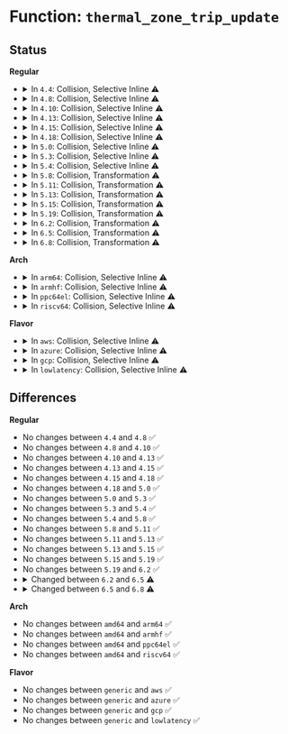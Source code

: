 # Function: <code>thermal_zone_trip_update</code>

## Status
<b>Regular</b>
<ul>
<li>
<details>
<summary>In <code>4.4</code>: Collision, Selective Inline ⚠️</summary>

```c
void thermal_zone_trip_update(struct thermal_zone_device *tz, int trip);
```

**Collision:** Static-Static Collision

**Inline:** Selective

**Transformation:** False

**Instances:**

```
In drivers/thermal/gov_bang_bang.c (ffffffff81688f38)
Location: drivers/thermal/gov_bang_bang.c:26
Inline: True
Inline callers:
  - drivers/thermal/gov_bang_bang.c:bang_bang_control
```
```
In drivers/thermal/step_wise.c (ffffffff81689160)
Location: drivers/thermal/step_wise.c:127
Inline: False
Direct callers:
  - drivers/thermal/step_wise.c:step_wise_throttle
  - drivers/thermal/step_wise.c:step_wise_throttle
```
**Symbols:**

```
ffffffff81689160-ffffffff8168954d: thermal_zone_trip_update (STB_LOCAL)
```
</details>
</li>
<li>
<details>
<summary>In <code>4.8</code>: Collision, Selective Inline ⚠️</summary>

```c
void thermal_zone_trip_update(struct thermal_zone_device *tz, int trip);
```

**Collision:** Static-Static Collision

**Inline:** Selective

**Transformation:** False

**Instances:**

```
In drivers/thermal/gov_bang_bang.c (ffffffff816e9c28)
Location: drivers/thermal/gov_bang_bang.c:26
Inline: True
Inline callers:
  - drivers/thermal/gov_bang_bang.c:bang_bang_control
```
```
In drivers/thermal/step_wise.c (ffffffff816e9e90)
Location: drivers/thermal/step_wise.c:127
Inline: False
Direct callers:
  - drivers/thermal/step_wise.c:step_wise_throttle
  - drivers/thermal/step_wise.c:step_wise_throttle
```
**Symbols:**

```
ffffffff816e9e90-ffffffff816ea252: thermal_zone_trip_update (STB_LOCAL)
```
</details>
</li>
<li>
<details>
<summary>In <code>4.10</code>: Collision, Selective Inline ⚠️</summary>

```c
void thermal_zone_trip_update(struct thermal_zone_device *tz, int trip);
```

**Collision:** Static-Static Collision

**Inline:** Selective

**Transformation:** False

**Instances:**

```
In drivers/thermal/gov_bang_bang.c (ffffffff8171aa88)
Location: drivers/thermal/gov_bang_bang.c:26
Inline: True
Inline callers:
  - drivers/thermal/gov_bang_bang.c:bang_bang_control
```
```
In drivers/thermal/step_wise.c (ffffffff8171acf0)
Location: drivers/thermal/step_wise.c:127
Inline: False
Direct callers:
  - drivers/thermal/step_wise.c:step_wise_throttle
  - drivers/thermal/step_wise.c:step_wise_throttle
```
**Symbols:**

```
ffffffff8171acf0-ffffffff8171b0b2: thermal_zone_trip_update (STB_LOCAL)
```
</details>
</li>
<li>
<details>
<summary>In <code>4.13</code>: Collision, Selective Inline ⚠️</summary>

```c
void thermal_zone_trip_update(struct thermal_zone_device *tz, int trip);
```

**Collision:** Static-Static Collision

**Inline:** Selective

**Transformation:** False

**Instances:**

```
In drivers/thermal/gov_bang_bang.c (ffffffff81732d38)
Location: drivers/thermal/gov_bang_bang.c:26
Inline: True
Inline callers:
  - drivers/thermal/gov_bang_bang.c:bang_bang_control
```
```
In drivers/thermal/step_wise.c (ffffffff81732fb0)
Location: drivers/thermal/step_wise.c:127
Inline: False
Direct callers:
  - drivers/thermal/step_wise.c:step_wise_throttle
  - drivers/thermal/step_wise.c:step_wise_throttle
```
**Symbols:**

```
ffffffff81732fb0-ffffffff81733365: thermal_zone_trip_update (STB_LOCAL)
```
</details>
</li>
<li>
<details>
<summary>In <code>4.15</code>: Collision, Selective Inline ⚠️</summary>

```c
void thermal_zone_trip_update(struct thermal_zone_device *tz, int trip);
```

**Collision:** Static-Static Collision

**Inline:** Selective

**Transformation:** False

**Instances:**

```
In drivers/thermal/gov_bang_bang.c (ffffffff817a3ec8)
Location: drivers/thermal/gov_bang_bang.c:26
Inline: True
Inline callers:
  - drivers/thermal/gov_bang_bang.c:bang_bang_control
```
```
In drivers/thermal/step_wise.c (ffffffff817a4150)
Location: drivers/thermal/step_wise.c:128
Inline: False
Direct callers:
  - drivers/thermal/step_wise.c:step_wise_throttle
  - drivers/thermal/step_wise.c:step_wise_throttle
```
**Symbols:**

```
ffffffff817a4150-ffffffff817a4524: thermal_zone_trip_update (STB_LOCAL)
```
</details>
</li>
<li>
<details>
<summary>In <code>4.18</code>: Collision, Selective Inline ⚠️</summary>

```c
void thermal_zone_trip_update(struct thermal_zone_device *tz, int trip);
```

**Collision:** Static-Static Collision

**Inline:** Selective

**Transformation:** False

**Instances:**

```
In drivers/thermal/gov_bang_bang.c (ffffffff817eb9bf)
Location: drivers/thermal/gov_bang_bang.c:26
Inline: True
Inline callers:
  - drivers/thermal/gov_bang_bang.c:bang_bang_control
```
```
In drivers/thermal/step_wise.c (ffffffff817ebc30)
Location: drivers/thermal/step_wise.c:128
Inline: False
Direct callers:
  - drivers/thermal/step_wise.c:step_wise_throttle
  - drivers/thermal/step_wise.c:step_wise_throttle
```
**Symbols:**

```
ffffffff817ebc30-ffffffff817ec001: thermal_zone_trip_update (STB_LOCAL)
```
</details>
</li>
<li>
<details>
<summary>In <code>5.0</code>: Collision, Selective Inline ⚠️</summary>

```c
void thermal_zone_trip_update(struct thermal_zone_device *tz, int trip);
```

**Collision:** Static-Static Collision

**Inline:** Selective

**Transformation:** False

**Instances:**

```
In drivers/thermal/gov_bang_bang.c (ffffffff8181788f)
Location: drivers/thermal/gov_bang_bang.c:26
Inline: True
Inline callers:
  - drivers/thermal/gov_bang_bang.c:bang_bang_control
```
```
In drivers/thermal/step_wise.c (ffffffff81817b00)
Location: drivers/thermal/step_wise.c:128
Inline: False
Direct callers:
  - drivers/thermal/step_wise.c:step_wise_throttle
  - drivers/thermal/step_wise.c:step_wise_throttle
```
**Symbols:**

```
ffffffff81817b00-ffffffff81817ed1: thermal_zone_trip_update (STB_LOCAL)
```
</details>
</li>
<li>
<details>
<summary>In <code>5.3</code>: Collision, Selective Inline ⚠️</summary>

```c
void thermal_zone_trip_update(struct thermal_zone_device *tz, int trip);
```

**Collision:** Static-Static Collision

**Inline:** Selective

**Transformation:** False

**Instances:**

```
In drivers/thermal/gov_bang_bang.c (ffffffff81859a8f)
Location: drivers/thermal/gov_bang_bang.c:16
Inline: True
Inline callers:
  - drivers/thermal/gov_bang_bang.c:bang_bang_control
```
```
In drivers/thermal/step_wise.c (ffffffff81859ca0)
Location: drivers/thermal/step_wise.c:116
Inline: False
Direct callers:
  - drivers/thermal/step_wise.c:step_wise_throttle
  - drivers/thermal/step_wise.c:step_wise_throttle
```
**Symbols:**

```
ffffffff81859ca0-ffffffff8185a076: thermal_zone_trip_update (STB_LOCAL)
```
</details>
</li>
<li>
<details>
<summary>In <code>5.4</code>: Collision, Selective Inline ⚠️</summary>

```c
void thermal_zone_trip_update(struct thermal_zone_device *tz, int trip);
```

**Collision:** Static-Static Collision

**Inline:** Selective

**Transformation:** False

**Instances:**

```
In drivers/thermal/gov_bang_bang.c (ffffffff8188b59f)
Location: drivers/thermal/gov_bang_bang.c:16
Inline: True
Inline callers:
  - drivers/thermal/gov_bang_bang.c:bang_bang_control
```
```
In drivers/thermal/step_wise.c (ffffffff8188b7b0)
Location: drivers/thermal/step_wise.c:116
Inline: False
Direct callers:
  - drivers/thermal/step_wise.c:step_wise_throttle
  - drivers/thermal/step_wise.c:step_wise_throttle
```
**Symbols:**

```
ffffffff8188b7b0-ffffffff8188bb86: thermal_zone_trip_update (STB_LOCAL)
```
</details>
</li>
<li>
<details>
<summary>In <code>5.8</code>: Collision, Transformation ⚠️</summary>

```c
void thermal_zone_trip_update(struct thermal_zone_device *tz, int trip);
```

**Collision:** Static-Static Collision

**Inline:** No

**Transformation:** True

**Instances:**

```
In drivers/thermal/gov_bang_bang.c (0)
Location: drivers/thermal/gov_bang_bang.c:16
Inline: False
Direct callers:
  - drivers/thermal/gov_bang_bang.c:bang_bang_control
```
```
In drivers/thermal/gov_step_wise.c (ffffffff8195a2a0)
Location: drivers/thermal/gov_step_wise.c:116
Inline: False
Direct callers:
  - drivers/thermal/gov_step_wise.c:step_wise_throttle
  - drivers/thermal/gov_step_wise.c:step_wise_throttle
```
**Symbols:**

```
ffffffff8195a020-ffffffff8195a1e8: thermal_zone_trip_update (STB_LOCAL)
ffffffff8195a25a-ffffffff8195a294: thermal_zone_trip_update.cold (STB_LOCAL)
ffffffff8195a2a0-ffffffff8195a676: thermal_zone_trip_update (STB_LOCAL)
```
</details>
</li>
<li>
<details>
<summary>In <code>5.11</code>: Collision, Transformation ⚠️</summary>

```c
void thermal_zone_trip_update(struct thermal_zone_device *tz, int trip);
```

**Collision:** Static-Static Collision

**Inline:** No

**Transformation:** True

**Instances:**

```
In drivers/thermal/gov_bang_bang.c (0)
Location: drivers/thermal/gov_bang_bang.c:16
Inline: False
Direct callers:
  - drivers/thermal/gov_bang_bang.c:bang_bang_control
```
```
In drivers/thermal/gov_step_wise.c (ffffffff81960e80)
Location: drivers/thermal/gov_step_wise.c:116
Inline: False
Direct callers:
  - drivers/thermal/gov_step_wise.c:step_wise_throttle
  - drivers/thermal/gov_step_wise.c:step_wise_throttle
```
**Symbols:**

```
ffffffff81960c40-ffffffff81960e08: thermal_zone_trip_update (STB_LOCAL)
ffffffff81c25cf2-ffffffff81c25d2c: thermal_zone_trip_update.cold (STB_LOCAL)
ffffffff81960e80-ffffffff81961243: thermal_zone_trip_update (STB_LOCAL)
```
</details>
</li>
<li>
<details>
<summary>In <code>5.13</code>: Collision, Transformation ⚠️</summary>

```c
void thermal_zone_trip_update(struct thermal_zone_device *tz, int trip);
```

**Collision:** Static-Static Collision

**Inline:** No

**Transformation:** True

**Instances:**

```
In drivers/thermal/gov_bang_bang.c (0)
Location: drivers/thermal/gov_bang_bang.c:16
Inline: False
Direct callers:
  - drivers/thermal/gov_bang_bang.c:bang_bang_control
```
```
In drivers/thermal/gov_step_wise.c (ffffffff819443e0)
Location: drivers/thermal/gov_step_wise.c:116
Inline: False
Direct callers:
  - drivers/thermal/gov_step_wise.c:step_wise_throttle
```
**Symbols:**

```
ffffffff819441a0-ffffffff81944368: thermal_zone_trip_update (STB_LOCAL)
ffffffff81c17dd9-ffffffff81c17e13: thermal_zone_trip_update.cold (STB_LOCAL)
ffffffff819443e0-ffffffff81944777: thermal_zone_trip_update (STB_LOCAL)
```
</details>
</li>
<li>
<details>
<summary>In <code>5.15</code>: Collision, Transformation ⚠️</summary>

```c
void thermal_zone_trip_update(struct thermal_zone_device *tz, int trip);
```

**Collision:** Static-Static Collision

**Inline:** No

**Transformation:** True

**Instances:**

```
In drivers/thermal/gov_bang_bang.c (0)
Location: drivers/thermal/gov_bang_bang.c:16
Inline: False
Direct callers:
  - drivers/thermal/gov_bang_bang.c:bang_bang_control
```
```
In drivers/thermal/gov_step_wise.c (0)
Location: drivers/thermal/gov_step_wise.c:116
Inline: False
Direct callers:
  - drivers/thermal/gov_step_wise.c:step_wise_throttle
```
**Symbols:**

```
ffffffff819e8b60-ffffffff819e8d31: thermal_zone_trip_update (STB_LOCAL)
ffffffff81d26fae-ffffffff81d26ffc: thermal_zone_trip_update.cold (STB_LOCAL)
ffffffff819e8f40-ffffffff819e919f: thermal_zone_trip_update (STB_LOCAL)
ffffffff81d27011-ffffffff81d2702c: thermal_zone_trip_update.cold (STB_LOCAL)
```
</details>
</li>
<li>
<details>
<summary>In <code>5.19</code>: Collision, Transformation ⚠️</summary>

```c
void thermal_zone_trip_update(struct thermal_zone_device *tz, int trip);
```

**Collision:** Static-Static Collision

**Inline:** No

**Transformation:** True

**Instances:**

```
In drivers/thermal/gov_bang_bang.c (0)
Location: drivers/thermal/gov_bang_bang.c:16
Inline: False
Direct callers:
  - drivers/thermal/gov_bang_bang.c:bang_bang_control
```
```
In drivers/thermal/gov_step_wise.c (0)
Location: drivers/thermal/gov_step_wise.c:116
Inline: False
Direct callers:
  - drivers/thermal/gov_step_wise.c:step_wise_throttle
```
**Symbols:**

```
ffffffff81b4e600-ffffffff81b4e7f5: thermal_zone_trip_update (STB_LOCAL)
ffffffff81ef2dc6-ffffffff81ef2e14: thermal_zone_trip_update.cold (STB_LOCAL)
ffffffff81b4ea30-ffffffff81b4ecc8: thermal_zone_trip_update (STB_LOCAL)
ffffffff81ef2e29-ffffffff81ef2e3e: thermal_zone_trip_update.cold (STB_LOCAL)
```
</details>
</li>
<li>
<details>
<summary>In <code>6.2</code>: Collision, Transformation ⚠️</summary>

```c
void thermal_zone_trip_update(struct thermal_zone_device *tz, int trip);
```

**Collision:** Static-Static Collision

**Inline:** No

**Transformation:** True

**Instances:**

```
In drivers/thermal/gov_bang_bang.c (0)
Location: drivers/thermal/gov_bang_bang.c:16
Inline: False
Direct callers:
  - drivers/thermal/gov_bang_bang.c:bang_bang_control
```
```
In drivers/thermal/gov_step_wise.c (0)
Location: drivers/thermal/gov_step_wise.c:98
Inline: False
Direct callers:
  - drivers/thermal/gov_step_wise.c:step_wise_throttle
```
**Symbols:**

```
ffffffff81ce64e0-ffffffff81ce66ed: thermal_zone_trip_update (STB_LOCAL)
ffffffff820a7ae1-ffffffff820a7af5: thermal_zone_trip_update.cold (STB_LOCAL)
ffffffff81ce6770-ffffffff81ce6ada: thermal_zone_trip_update (STB_LOCAL)
ffffffff820a7af5-ffffffff820a7b33: thermal_zone_trip_update.cold (STB_LOCAL)
```
</details>
</li>
<li>
<details>
<summary>In <code>6.5</code>: Collision, Transformation ⚠️</summary>

```c
int thermal_zone_trip_update(struct thermal_zone_device *tz, int trip_id);
```

**Collision:** Static-Static Collision

**Inline:** No

**Transformation:** True

**Instances:**

```
In drivers/thermal/gov_bang_bang.c (0)
Location: drivers/thermal/gov_bang_bang.c:16
Inline: False
```
```
In drivers/thermal/gov_step_wise.c (0)
Location: drivers/thermal/gov_step_wise.c:82
Inline: False
Direct callers:
  - drivers/thermal/gov_step_wise.c:step_wise_throttle
```
**Symbols:**

```
ffffffff81d4ec90-ffffffff81d4eeda: thermal_zone_trip_update (STB_LOCAL)
ffffffff82128eab-ffffffff82128ed3: thermal_zone_trip_update.cold (STB_LOCAL)
ffffffff81d4ef70-ffffffff81d4f29f: thermal_zone_trip_update (STB_LOCAL)
ffffffff82128ed3-ffffffff82128f11: thermal_zone_trip_update.cold (STB_LOCAL)
```
</details>
</li>
<li>
<details>
<summary>In <code>6.8</code>: Collision, Transformation ⚠️</summary>

```c
int thermal_zone_trip_update(struct thermal_zone_device *tz, const struct thermal_trip *trip);
```

**Collision:** Static-Static Collision

**Inline:** No

**Transformation:** True

**Instances:**

```
In drivers/thermal/gov_bang_bang.c (0)
Location: drivers/thermal/gov_bang_bang.c:16
Inline: False
```
```
In drivers/thermal/gov_step_wise.c (0)
Location: drivers/thermal/gov_step_wise.c:71
Inline: False
Direct callers:
  - drivers/thermal/gov_step_wise.c:step_wise_throttle
```
**Symbols:**

```
ffffffff81e05740-ffffffff81e05902: thermal_zone_trip_update (STB_LOCAL)
ffffffff8220a8a8-ffffffff8220a8bc: thermal_zone_trip_update.cold (STB_LOCAL)
ffffffff81e059a0-ffffffff81e05cc1: thermal_zone_trip_update (STB_LOCAL)
ffffffff8220a8bc-ffffffff8220a8fa: thermal_zone_trip_update.cold (STB_LOCAL)
```
</details>
</li>
</ul>
<b>Arch</b>
<ul>
<li>
<details>
<summary>In <code>arm64</code>: Collision, Selective Inline ⚠️</summary>

```c
void thermal_zone_trip_update(struct thermal_zone_device *tz, int trip);
```

**Collision:** Static-Static Collision

**Inline:** Selective

**Transformation:** False

**Instances:**

```
In drivers/thermal/gov_bang_bang.c (ffff800010ada0e0)
Location: drivers/thermal/gov_bang_bang.c:16
Inline: True
Inline callers:
  - drivers/thermal/gov_bang_bang.c:bang_bang_control
```
```
In drivers/thermal/step_wise.c (ffff800010ada2f0)
Location: drivers/thermal/step_wise.c:116
Inline: False
Direct callers:
  - drivers/thermal/step_wise.c:step_wise_throttle
  - drivers/thermal/step_wise.c:step_wise_throttle
```
**Symbols:**

```
ffff800010ada2f0-ffff800010ada6d8: thermal_zone_trip_update (STB_LOCAL)
```
</details>
</li>
<li>
<details>
<summary>In <code>armhf</code>: Collision, Selective Inline ⚠️</summary>

```c
void thermal_zone_trip_update(struct thermal_zone_device *tz, int trip);
```

**Collision:** Static-Static Collision

**Inline:** Selective

**Transformation:** False

**Instances:**

```
In drivers/thermal/gov_bang_bang.c (c0bba2c4)
Location: drivers/thermal/gov_bang_bang.c:16
Inline: True
Inline callers:
  - drivers/thermal/gov_bang_bang.c:bang_bang_control
```
```
In drivers/thermal/step_wise.c (c0bba4f0)
Location: drivers/thermal/step_wise.c:116
Inline: False
Direct callers:
  - drivers/thermal/step_wise.c:step_wise_throttle
  - drivers/thermal/step_wise.c:step_wise_throttle
```
**Symbols:**

```
c0bba4f0-c0bba940: thermal_zone_trip_update (STB_LOCAL)
```
</details>
</li>
<li>
<details>
<summary>In <code>ppc64el</code>: Collision, Selective Inline ⚠️</summary>

```c
void thermal_zone_trip_update(struct thermal_zone_device *tz, int trip);
```

**Collision:** Static-Static Collision

**Inline:** Selective

**Transformation:** False

**Instances:**

```
In drivers/thermal/gov_bang_bang.c (c000000000bc194c)
Location: drivers/thermal/gov_bang_bang.c:16
Inline: True
Inline callers:
  - drivers/thermal/gov_bang_bang.c:bang_bang_control
```
```
In drivers/thermal/step_wise.c (c000000000bc1c20)
Location: drivers/thermal/step_wise.c:116
Inline: False
Direct callers:
  - drivers/thermal/step_wise.c:step_wise_throttle
  - drivers/thermal/step_wise.c:step_wise_throttle
```
**Symbols:**

```
c000000000bc1c20-c000000000bc2140: thermal_zone_trip_update (STB_LOCAL)
```
</details>
</li>
<li>
<details>
<summary>In <code>riscv64</code>: Collision, Selective Inline ⚠️</summary>

```c
void thermal_zone_trip_update(struct thermal_zone_device *tz, int trip);
```

**Collision:** Static-Static Collision

**Inline:** Selective

**Transformation:** False

**Instances:**

```
In drivers/thermal/gov_bang_bang.c (ffffffe0006d4640)
Location: drivers/thermal/gov_bang_bang.c:16
Inline: True
Inline callers:
  - drivers/thermal/gov_bang_bang.c:bang_bang_control
```
```
In drivers/thermal/step_wise.c (ffffffe0006d482a)
Location: drivers/thermal/step_wise.c:116
Inline: False
Direct callers:
  - drivers/thermal/step_wise.c:step_wise_throttle
  - drivers/thermal/step_wise.c:step_wise_throttle
```
**Symbols:**

```
ffffffe0006d482a-ffffffe0006d4ba2: thermal_zone_trip_update (STB_LOCAL)
```
</details>
</li>
</ul>
<b>Flavor</b>
<ul>
<li>
<details>
<summary>In <code>aws</code>: Collision, Selective Inline ⚠️</summary>

```c
void thermal_zone_trip_update(struct thermal_zone_device *tz, int trip);
```

**Collision:** Static-Static Collision

**Inline:** Selective

**Transformation:** False

**Instances:**

```
In drivers/thermal/gov_bang_bang.c (ffffffff8183141f)
Location: drivers/thermal/gov_bang_bang.c:16
Inline: True
Inline callers:
  - drivers/thermal/gov_bang_bang.c:bang_bang_control
```
```
In drivers/thermal/step_wise.c (ffffffff81831630)
Location: drivers/thermal/step_wise.c:116
Inline: False
Direct callers:
  - drivers/thermal/step_wise.c:step_wise_throttle
  - drivers/thermal/step_wise.c:step_wise_throttle
```
**Symbols:**

```
ffffffff81831630-ffffffff81831a06: thermal_zone_trip_update (STB_LOCAL)
```
</details>
</li>
<li>
<details>
<summary>In <code>azure</code>: Collision, Selective Inline ⚠️</summary>

```c
void thermal_zone_trip_update(struct thermal_zone_device *tz, int trip);
```

**Collision:** Static-Static Collision

**Inline:** Selective

**Transformation:** False

**Instances:**

```
In drivers/thermal/gov_bang_bang.c (ffffffff817f8aaf)
Location: drivers/thermal/gov_bang_bang.c:16
Inline: True
Inline callers:
  - drivers/thermal/gov_bang_bang.c:bang_bang_control
```
```
In drivers/thermal/step_wise.c (ffffffff817f8cc0)
Location: drivers/thermal/step_wise.c:116
Inline: False
Direct callers:
  - drivers/thermal/step_wise.c:step_wise_throttle
  - drivers/thermal/step_wise.c:step_wise_throttle
```
**Symbols:**

```
ffffffff817f8cc0-ffffffff817f9096: thermal_zone_trip_update (STB_LOCAL)
```
</details>
</li>
<li>
<details>
<summary>In <code>gcp</code>: Collision, Selective Inline ⚠️</summary>

```c
void thermal_zone_trip_update(struct thermal_zone_device *tz, int trip);
```

**Collision:** Static-Static Collision

**Inline:** Selective

**Transformation:** False

**Instances:**

```
In drivers/thermal/gov_bang_bang.c (ffffffff81880a4f)
Location: drivers/thermal/gov_bang_bang.c:16
Inline: True
Inline callers:
  - drivers/thermal/gov_bang_bang.c:bang_bang_control
```
```
In drivers/thermal/step_wise.c (ffffffff81880c60)
Location: drivers/thermal/step_wise.c:116
Inline: False
Direct callers:
  - drivers/thermal/step_wise.c:step_wise_throttle
  - drivers/thermal/step_wise.c:step_wise_throttle
```
**Symbols:**

```
ffffffff81880c60-ffffffff81881036: thermal_zone_trip_update (STB_LOCAL)
```
</details>
</li>
<li>
<details>
<summary>In <code>lowlatency</code>: Collision, Selective Inline ⚠️</summary>

```c
void thermal_zone_trip_update(struct thermal_zone_device *tz, int trip);
```

**Collision:** Static-Static Collision

**Inline:** Selective

**Transformation:** False

**Instances:**

```
In drivers/thermal/gov_bang_bang.c (ffffffff8189c4af)
Location: drivers/thermal/gov_bang_bang.c:16
Inline: True
Inline callers:
  - drivers/thermal/gov_bang_bang.c:bang_bang_control
```
```
In drivers/thermal/step_wise.c (ffffffff8189c6c0)
Location: drivers/thermal/step_wise.c:116
Inline: False
Direct callers:
  - drivers/thermal/step_wise.c:step_wise_throttle
  - drivers/thermal/step_wise.c:step_wise_throttle
```
**Symbols:**

```
ffffffff8189c6c0-ffffffff8189caab: thermal_zone_trip_update (STB_LOCAL)
```
</details>
</li>
</ul>

## Differences
<b>Regular</b>
<ul>
<li>
No changes between <code>4.4</code> and <code>4.8</code> ✅
</li>
<li>
No changes between <code>4.8</code> and <code>4.10</code> ✅
</li>
<li>
No changes between <code>4.10</code> and <code>4.13</code> ✅
</li>
<li>
No changes between <code>4.13</code> and <code>4.15</code> ✅
</li>
<li>
No changes between <code>4.15</code> and <code>4.18</code> ✅
</li>
<li>
No changes between <code>4.18</code> and <code>5.0</code> ✅
</li>
<li>
No changes between <code>5.0</code> and <code>5.3</code> ✅
</li>
<li>
No changes between <code>5.3</code> and <code>5.4</code> ✅
</li>
<li>
No changes between <code>5.4</code> and <code>5.8</code> ✅
</li>
<li>
No changes between <code>5.8</code> and <code>5.11</code> ✅
</li>
<li>
No changes between <code>5.11</code> and <code>5.13</code> ✅
</li>
<li>
No changes between <code>5.13</code> and <code>5.15</code> ✅
</li>
<li>
No changes between <code>5.15</code> and <code>5.19</code> ✅
</li>
<li>
No changes between <code>5.19</code> and <code>6.2</code> ✅
</li>
<li>
<details>
<summary>Changed between <code>6.2</code> and <code>6.5</code> ⚠️</summary>
<ul>
<li>
<b>Param added. </b>
<code>int trip_id</code>
</li>
<li>
<b>Param removed. </b>
<code>int trip</code>
</li>
<li>
<b>Return type changed. </b>
<code>void</code> ➡️ <code>int</code>
</li>
</ul>
</details>
</li>
<li>
<details>
<summary>Changed between <code>6.5</code> and <code>6.8</code> ⚠️</summary>
<ul>
<li>
<b>Param added. </b>
<code>const struct thermal_trip *trip</code>
</li>
<li>
<b>Param removed. </b>
<code>int trip_id</code>
</li>
</ul>
</details>
</li>
</ul>
<b>Arch</b>
<ul>
<li>
No changes between <code>amd64</code> and <code>arm64</code> ✅
</li>
<li>
No changes between <code>amd64</code> and <code>armhf</code> ✅
</li>
<li>
No changes between <code>amd64</code> and <code>ppc64el</code> ✅
</li>
<li>
No changes between <code>amd64</code> and <code>riscv64</code> ✅
</li>
</ul>
<b>Flavor</b>
<ul>
<li>
No changes between <code>generic</code> and <code>aws</code> ✅
</li>
<li>
No changes between <code>generic</code> and <code>azure</code> ✅
</li>
<li>
No changes between <code>generic</code> and <code>gcp</code> ✅
</li>
<li>
No changes between <code>generic</code> and <code>lowlatency</code> ✅
</li>
</ul>
